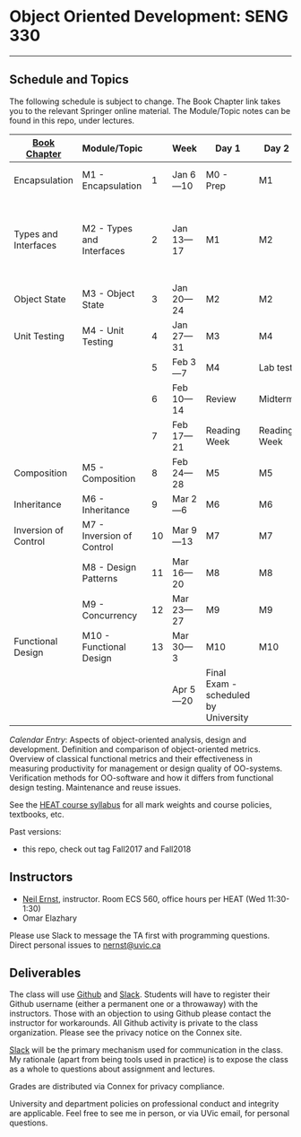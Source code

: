 # Object Oriented Development: SENG 330
-------------------------

## Schedule and Topics

The following schedule is subject to change. The Book Chapter link takes you to the relevant Springer online material. The Module/Topic notes can be found in this repo, under lectures. 

|[Book Chapter](https://link.springer.com/book/10.1007/978-3-030-24094-3#toc) | Module/Topic |  | Week | Day 1 | Day 2 | Day 3 | Due |
|---------- | ----------- | ---|----|-----|----|----|----|
|Encapsulation | M1 - Encapsulation | 1 | Jan 6—10 | M0 - Prep | M1 | M1 | Register for [Slack](https://join.slack.com/t/seng330uvic/signup) |
|Types and Interfaces | M2 - Types and Interfaces | 2 | Jan 13—17 | M1 | M2 | M2 | Get IntelliJ + Gradle + Github working |
|Object State | M3 - Object State | 3 | Jan 20—24 | M2  | M2 | M3 |  |
|Unit Testing | M4 - Unit Testing | 4 | Jan 27—31 | M3 | M4 | M4 | Assn 1 Friday 11:59 |
| |  | 5 | Feb 3—7 | M4 | Lab test | Lab test | Lab test 1 |
| |  | 6 | Feb 10—14 | Review | Midterm | M5 | Midterm  |
| |  | 7 | Feb 17—21 | Reading Week | Reading Week | Reading Week |  |
|Composition | M5 - Composition | 8 | Feb 24—28 | M5 | M5 | M6 | Assn 2 Friday 11:59 |
|Inheritance | M6 - Inheritance | 9 | Mar 2—6 | M6 | M6 | M7 |  |
|Inversion of Control | M7 - Inversion of Control | 10 | Mar 9—13 | M7 | M7 | M8 |  |
| | M8 - Design Patterns | 11 | Mar 16—20 | M8 | M8 | M8 | Lab test 2 |
| | M9 - Concurrency | 12 | Mar 23—27 | M9 | M9 | M9 |  |
|Functional Design | M10 - Functional Design | 13 | Mar 30—3 | M10 | M10 | M10 |  |
| |  |  | Apr 5—20 | Final Exam - scheduled by University |  |  ||

*Calendar Entry*: Aspects of object-oriented analysis, design and development. Definition and comparison of object-oriented metrics. Overview of classical functional metrics and their effectiveness in measuring productivity for management or design quality of OO-systems. Verification methods for OO-software and how it differs from functional design testing. Maintenance and reuse issues.

See the [HEAT course syllabus](https://heat.csc.uvic.ca/coview/outline/2020/Spring/SENG/330) for all mark weights and course policies, textbooks, etc.

Past versions:

* this repo, check out tag Fall2017 and Fall2018

## Instructors
* [Neil Ernst](http://neilernst.net), instructor. Room ECS 560, office hours per HEAT (Wed 11:30-1:30)
* Omar Elazhary

Please use Slack to message the TA first with programming questions. Direct personal issues to nernst@uvic.ca

## Deliverables
The class will use [Github](https://github.com/SENG330) and [Slack](https://join.slack.com/t/seng330uvic/signup). Students will have to register their Github username (either a permanent one or a throwaway) with the instructors. Those with an objection to using Github please contact the instructor for workarounds. All Github activity is private to the class organization. Please see the privacy notice on the Connex site.

[Slack](https://seng330-f17.slack.com) will be the primary mechanism used for communication in the class. My rationale (apart from being tools used in practice) is to expose the class as a whole to questions about assignment and lectures. 

Grades are distributed via Connex for privacy compliance.

University and department policies on professional conduct and integrity are applicable. Feel free to see me in person, or via UVic email, for personal questions.
